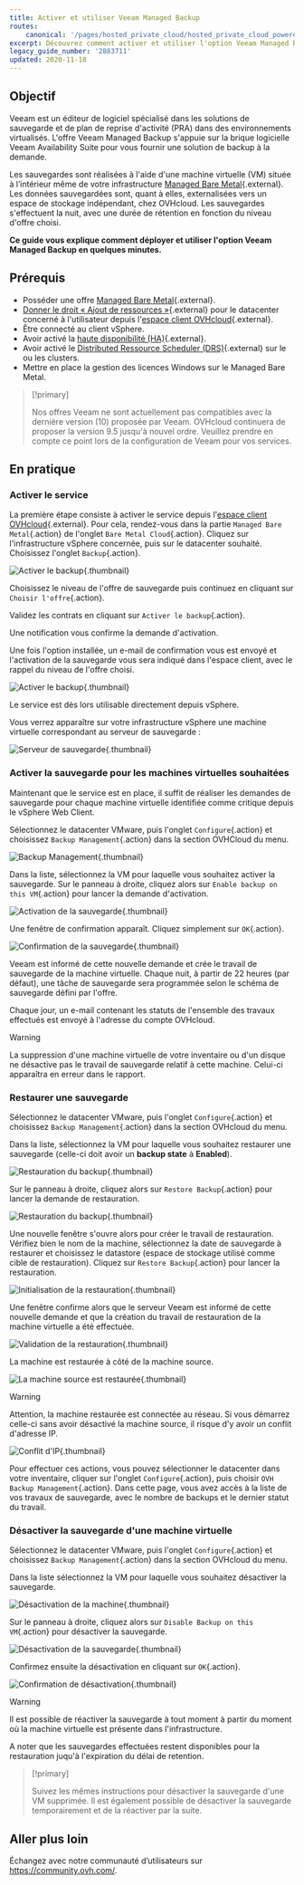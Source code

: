 ```yaml
---
title: Activer et utiliser Veeam Managed Backup
routes:
    canonical: '/pages/hosted_private_cloud/hosted_private_cloud_powered_by_vmware/veeam_backup_as_a_service'
excerpt: Découvrez comment activer et utiliser l'option Veeam Managed Backup
legacy_guide_number: '2883711'
updated: 2020-11-18
---
```


## Objectif

Veeam est un éditeur de logiciel spécialisé dans les solutions de sauvegarde et de plan de reprise d'activité (PRA) dans des environnements virtualisés. L'offre Veeam Managed Backup s'appuie sur la brique logicielle Veeam Availability Suite pour vous fournir une solution de backup à la demande.

Les sauvegardes sont réalisées à l'aide d'une machine virtuelle (VM) située à l’intérieur même de votre infrastructure [Managed Bare Metal](https://www.ovhcloud.com/fr/managed-bare-metal/){.external}. Les données sauvegardées sont, quant à elles, externalisées vers un espace de stockage indépendant, chez OVHcloud. Les sauvegardes s'effectuent la nuit, avec une durée de rétention en fonction du niveau d'offre choisi.

**Ce guide vous explique comment déployer et utiliser l'option Veeam Managed Backup en quelques minutes.**

## Prérequis

* Posséder une offre [Managed Bare Metal](https://www.ovhcloud.com/fr/managed-bare-metal/){.external}.
* [Donner le droit « Ajout de ressources »](/pages/bare_metal_cloud/managed_bare_metal/change-user-rights){.external} pour le datacenter concerné à l'utilisateur depuis l'[espace client OVHcloud](https://www.ovh.com/auth/?action=gotomanager&from=https://www.ovh.com/fr/&ovhSubsidiary=fr){.external}.
* Être connecté au client vSphere.
* Avoir activé la [haute disponibilité (HA)](/pages/bare_metal_cloud/managed_bare_metal/vmware_ha_high_availability){.external}.
* Avoir activé le [Distributed Ressource Scheduler (DRS)](/pages/bare_metal_cloud/managed_bare_metal/vmware_drs_distributed_ressource_scheduler){.external} sur le ou les clusters.
* Mettre en place la gestion des licences Windows sur le Managed Bare Metal.

> [!primary]
>
> Nos offres Veeam ne sont actuellement pas compatibles avec la dernière version (10) proposée par Veeam. OVHcloud continuera de proposer la version 9.5 jusqu'à nouvel ordre. Veuillez prendre en compte ce point lors de la configuration de Veeam pour vos services.
>

## En pratique

### Activer le service

La première étape consiste à activer le service depuis l'[espace client OVHcloud](https://www.ovh.com/auth/?action=gotomanager&from=https://www.ovh.com/fr/&ovhSubsidiary=fr){.external}. Pour cela, rendez-vous dans la partie `Managed Bare Metal`{.action} de l'onglet `Bare Metal Cloud`{.action}. Cliquez sur l'infrastructure vSphere concernée, puis sur le datacenter souhaité. Choisissez l'onglet `Backup`{.action}.

![Activer le backup](images/veeam-managed-bare-metal.png){.thumbnail}

Choisissez le niveau de l'offre de sauvegarde puis continuez en cliquant sur `Choisir l'offre`{.action}.

Validez les contrats en cliquant sur `Activer le backup`{.action}.

Une notification vous confirme la demande d'activation.

Une fois l'option installée, un e-mail de confirmation vous est envoyé et l'activation de la sauvegarde vous sera indiqué dans l'espace client, avec le rappel du niveau de l'offre choisi.

![Activer le backup](images/backuppcc_03_en.png){.thumbnail}

Le service est dès lors utilisable directement depuis vSphere.

Vous verrez apparaître sur votre infrastructure vSphere une machine virtuelle correspondant au serveur de sauvegarde :

![Serveur de sauvegarde](images/backupserver.png){.thumbnail}

### Activer la sauvegarde pour les machines virtuelles souhaitées

Maintenant que le service est en place, il suffit de réaliser les demandes de sauvegarde pour chaque machine virtuelle identifiée comme critique depuis le vSphere Web Client.

Sélectionnez le datacenter VMware, puis l'onglet `Configure`{.action} et choisissez `Backup Management`{.action} dans la section OVHCloud du menu.

![Backup Management](images/backupvm_01.png){.thumbnail}

Dans la liste, sélectionnez la VM pour laquelle vous souhaitez activer la sauvegarde. Sur le panneau à droite, cliquez alors sur `Enable backup on this VM`{.action} pour lancer la demande d'activation.

![Activation de la sauvegarde](images/backupvm_02.png){.thumbnail}

Une fenêtre de confirmation apparaît. Cliquez simplement sur `OK`{.action}.

![Confirmation de la sauvegarde](images/backupvm_03.png){.thumbnail}

Veeam est informé de cette nouvelle demande et crée le travail de sauvegarde de la machine virtuelle. Chaque nuit, à partir de 22 heures (par défaut), une tâche de sauvegarde sera programmée selon le schéma de sauvegarde défini par l'offre.

Chaque jour, un e-mail contenant les statuts de l'ensemble des travaux effectués est envoyé à l'adresse du compte OVHcloud.

> [!warning]
>
> La suppression d'une machine virtuelle de votre inventaire ou d'un disque ne désactive pas le travail de sauvegarde relatif à cette machine. Celui-ci apparaîtra en erreur dans le rapport.
>

### Restaurer une sauvegarde

Sélectionnez le datacenter VMware, puis l'onglet `Configure`{.action} et choisissez `Backup Management`{.action} dans la section OVHcloud du menu.

Dans la liste, sélectionnez la VM pour laquelle vous souhaitez restaurer une sauvegarde (celle-ci doit avoir un **backup state** à **Enabled**).

![Restauration du backup](images/restorebackup_01.png){.thumbnail}

Sur le panneau à droite, cliquez alors sur `Restore Backup`{.action} pour lancer la demande de restauration.

![Restauration du backup](images/restorebackup_02.png){.thumbnail}

Une nouvelle fenêtre s'ouvre alors pour créer le travail de restauration. Vérifiez bien le nom de la machine, sélectionnez la date de sauvegarde à restaurer et choisissez le datastore (espace de stockage utilisé comme cible de restauration). Cliquez sur `Restore Backup`{.action} pour lancer la restauration.

![Initialisation de la restauration](images/restorebackup_03.png){.thumbnail}

Une fenêtre confirme alors que le serveur Veeam est informé de cette nouvelle demande et que la création du travail de restauration de la machine virtuelle a été effectuée.

![Validation de la restauration](images/restorebackup_04.png){.thumbnail}

La machine est restaurée à côté de la machine source.

![La machine source est restaurée](images/restorebackup_05.png){.thumbnail}

> [!warning]
>
> Attention, la machine restaurée est connectée au réseau. Si vous démarrez celle-ci sans avoir désactivé la machine source, il risque d'y avoir un conflit d'adresse IP.
>

![Conflit d'IP](images/restorebackup_06.png){.thumbnail}

Pour effectuer ces actions, vous pouvez sélectionner le datacenter dans votre inventaire, cliquer sur l'onglet `Configure`{.action}, puis choisir `OVH Backup Management`{.action}. Dans cette page, vous avez accès à la liste de vos travaux de sauvegarde, avec le nombre de backups et le dernier statut du travail.

### Désactiver la sauvegarde d'une machine virtuelle

Sélectionnez le datacenter VMware, puis l'onglet `Configure`{.action} et choisissez `Backup Management`{.action} dans la section OVHcloud du menu.

Dans la liste sélectionnez la VM pour laquelle vous souhaitez désactiver la sauvegarde.

![Désactivation de la machine](images/restorebackup_01.png){.thumbnail}

Sur le panneau à droite, cliquez alors sur `Disable Backup on this VM`{.action} pour désactiver la sauvegarde.

![Désactivation de la sauvegarde](images/restorebackup_02.png){.thumbnail}

Confirmez ensuite la désactivation en cliquant sur `OK`{.action}.

![Confirmation de désactivation](images/disablebackup_03.png){.thumbnail}

> [!warning]
>
> Il est possible de réactiver la sauvegarde à tout moment à partir du moment où la machine virtuelle est présente dans l'infrastructure.
>
> A noter que les sauvegardes effectuées restent disponibles pour la restauration juqu'à l'expiration du délai de retention.
>

> [!primary]
>
> Suivez les mêmes instructions pour désactiver la sauvegarde d'une VM supprimée.
> Il est également possible de désactiver la sauvegarde temporairement et de la réactiver par la suite.
>

## Aller plus loin

Échangez avec notre communauté d’utilisateurs sur <https://community.ovh.com/>.
